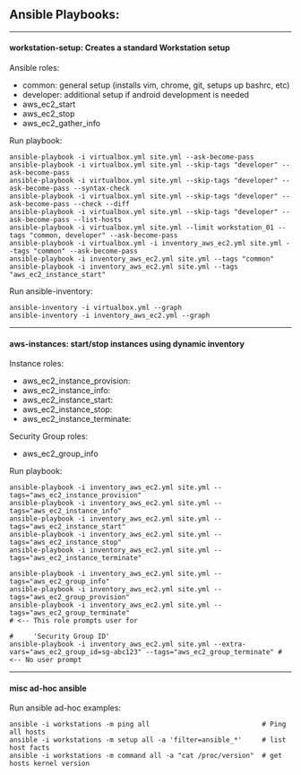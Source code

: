 ## Ansible Playbooks: 
---

#### workstation-setup: Creates a standard Workstation setup

Ansible roles:
- common: general setup (installs vim, chrome, git, setups up bashrc, etc)
- developer: additional setup if android development is needed
- aws_ec2_start
- aws_ec2_stop
- aws_ec2_gather_info

Run playbook:
```
ansible-playbook -i virtualbox.yml site.yml --ask-become-pass
ansible-playbook -i virtualbox.yml site.yml --skip-tags "developer" --ask-become-pass
ansible-playbook -i virtualbox.yml site.yml --skip-tags "developer" --ask-become-pass --syntax-check
ansible-playbook -i virtualbox.yml site.yml --skip-tags "developer" --ask-become-pass --check --diff
ansible-playbook -i virtualbox.yml site.yml --skip-tags "developer" --ask-become-pass --list-hosts
ansible-playbook -i virtualbox.yml site.yml --limit workstation_01 --tags "common, developer" --ask-become-pass
ansible-playbook -i virtualbox.yml -i inventory_aws_ec2.yml site.yml --tags "common" --ask-become-pass
ansible-playbook -i inventory_aws_ec2.yml site.yml --tags "common"
ansible-playbook -i inventory_aws_ec2.yml site.yml --tags "aws_ec2_instance_start"
```
Run ansible-inventory:
```
ansible-inventory -i virtualbox.yml --graph
ansible-inventory -i inventory_aws_ec2.yml --graph
```
---
#### aws-instances: start/stop instances using dynamic inventory

Instance roles:
- aws_ec2_instance_provision: 
- aws_ec2_instance_info:
- aws_ec2_instance_start:
- aws_ec2_instance_stop:
- aws_ec2_instance_terminate: 

Security Group roles: 
- aws_ec2_group_info

Run playbook:
```
ansible-playbook -i inventory_aws_ec2.yml site.yml --tags="aws_ec2_instance_provision"
ansible-playbook -i inventory_aws_ec2.yml site.yml --tags="aws_ec2_instance_info"
ansible-playbook -i inventory_aws_ec2.yml site.yml --tags="aws_ec2_instance_start"
ansible-playbook -i inventory_aws_ec2.yml site.yml --tags="aws_ec2_instance_stop"
ansible-playbook -i inventory_aws_ec2.yml site.yml --tags="aws_ec2_instance_terminate"

ansible-playbook -i inventory_aws_ec2.yml site.yml --tags="aws_ec2_group_info"
ansible-playbook -i inventory_aws_ec2.yml site.yml --tags="aws_ec2_group_provision"
ansible-playbook -i inventory_aws_ec2.yml site.yml --tags="aws_ec2_group_terminate"                                           # <-- This role prompts user for
                                                                                                                              #     'Security Group ID'
ansible-playbook -i inventory_aws_ec2.yml site.yml --extra-vars="aws_ec2_group_id=sg-abc123" --tags="aws_ec2_group_terminate" # <-- No user prompt
```
---
#### misc ad-hoc ansible  

Run ansible ad-hoc  examples:
```
ansible -i workstations -m ping all                            # Ping all hosts
ansible -i workstations -m setup all -a 'filter=ansible_*'     # list host facts 
ansible -i workstations -m command all -a "cat /proc/version"  # get hosts kernel version 
```